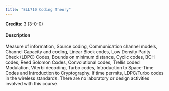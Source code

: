```yaml
---
title: "ELL710 Coding Theory"
---
```

**Credits:** 3 (3-0-0)

#### Description
Measure of information, Source coding, Communication channel models, Channel Capacity and coding, Linear Block codes, Low Density Parity Check (LDPC) Codes, Bounds on minimum distance, Cyclic codes, BCH codes, Reed Solomon Codes, Convolutional codes, Trellis coded Modulation, Viterbi decoding, Turbo codes, Introduction to Space-Time Codes and Introduction to Cryptography. If time permits, LDPC/Turbo codes in the wireless standards. There are no laboratory or design activities involved with this course.